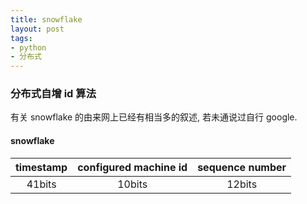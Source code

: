 ```yaml
---
title: snowflake
layout: post
tags:
- python
- 分布式
---
```


### 分布式自增 id 算法

有关 snowflake 的由来网上已经有相当多的叙述, 若未通说过自行 google. 

#### snowflake

| timestamp | configured machine id | sequence number  |
| :-------: |:---------------------:| :---------------:|
| 41bits    | 10bits                | 12bits           |

